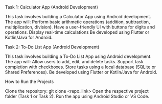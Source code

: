 Task 1: Calculator App (Android Development)

This task involves building a Calculator App using Android development. The app will:
Perform basic arithmetic operations (addition, subtraction, multiplication, division).
Have a user-friendly UI with buttons for digits and operations.
Display real-time calculations
Be developed using Flutter or Kotlin/Java for Android.

Task 2: To-Do List App (Android Development)

This task involves building a To-Do List App using Android development. The app will:
Allow users to add, edit, and delete tasks.
Support task completion with checkboxes.
Store tasks using a local database (SQLite or Shared Preferences).
Be developed using Flutter or Kotlin/Java for Android.

How to Run the Projects

Clone the repository:
git clone <repo_link>
Open the respective project folder (Task 1 or Task 2).
Run the app using Android Studio or VS Code.
